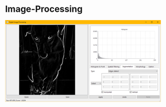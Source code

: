 # Image-Processing

![Image](https://github.com/giahuyng98/Image-Processing/raw/master/Capture.PNG) 
